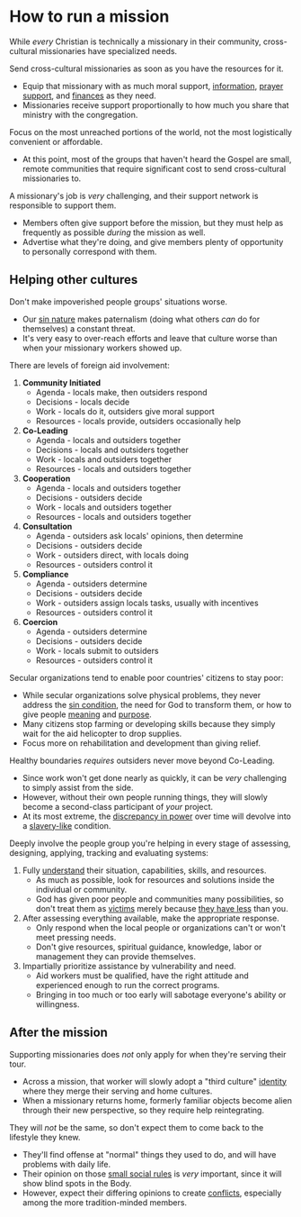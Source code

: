 
# How to run a mission

While *every* Christian is technically a missionary in their community, cross-cultural missionaries have specialized needs.

Send cross-cultural missionaries as soon as you have the resources for it.

- Equip that missionary with as much moral support, [information](understanding.md), [prayer support](spiritual-exercises-prayer.md), and [finances](money-1_why.md) as they need.
- Missionaries receive support proportionally to how much you share that ministry with the congregation.

Focus on the most unreached portions of the world, not the most logistically convenient or affordable.

- At this point, most of the groups that haven't heard the Gospel are small, remote communities that require significant cost to send cross-cultural missionaries to.

A missionary's job is *very* challenging, and their support network is responsible to support them.

- Members often give support before the mission, but they must help as frequently as possible *during* the mission as well.
- Advertise what they're doing, and give members plenty of opportunity to personally correspond with them.

## Helping other cultures

Don't make impoverished people groups' situations worse.

- Our [sin nature](morality-sins.md) makes paternalism (doing what others *can* do for themselves) a constant threat.
- It's very easy to over-reach efforts and leave that culture worse than when your missionary workers showed up.

There are levels of foreign aid involvement:

1. **Community Initiated**
   - Agenda - locals make, then outsiders respond
   - Decisions - locals decide
   - Work - locals do it, outsiders give moral support
   - Resources - locals provide, outsiders occasionally help
2. **Co-Leading**
   - Agenda - locals and outsiders together
   - Decisions - locals and outsiders together
   - Work - locals and outsiders together
   - Resources - locals and outsiders together
3. **Cooperation**
   - Agenda - locals and outsiders together
   - Decisions - outsiders decide
   - Work - locals and outsiders together
   - Resources - locals and outsiders together
4. **Consultation**
   - Agenda - outsiders ask locals' opinions, then determine
   - Decisions - outsiders decide
   - Work - outsiders direct, with locals doing
   - Resources - outsiders control it
5. **Compliance**
   - Agenda - outsiders determine
   - Decisions - outsiders decide
   - Work - outsiders assign locals tasks, usually with incentives
   - Resources - outsiders control it
6. **Coercion**
   - Agenda - outsiders determine
   - Decisions - outsiders decide
   - Work - locals submit to outsiders
   - Resources - outsiders control it

Secular organizations tend to enable poor countries' citizens to stay poor:

- While secular organizations solve physical problems, they never address the [sin condition](morality-sins.md), the need for God to transform them, or how to give people [meaning](meaning.md) and [purpose](purpose.md).
- Many citizens stop farming or developing skills because they simply wait for the aid helicopter to drop supplies.
- Focus more on rehabilitation and development than giving relief.

Healthy boundaries *requires* outsiders never move beyond Co-Leading.

- Since work won't get done nearly as quickly, it can be *very* challenging to simply assist from the side.
- However, without their own people running things, they will slowly become a second-class participant of *your* project.
- At its most extreme, the [discrepancy in power](power-types.md) over time will devolve into a [slavery-like](slavery.md) condition.

Deeply involve the people group you're helping in every stage of assessing, designing, applying, tracking and evaluating systems:

1. Fully [understand](understanding.md) their situation, capabilities, skills, and resources.
   - As much as possible, look for resources and solutions inside the individual or community.
   - God has given poor people and communities many possibilities, so don't treat them as [victims](hardship-ptsd.md) merely because [they have less](power.md) than you.
2. After assessing everything available, make the appropriate response.
   - Only respond when the local people or organizations can't or won't meet pressing needs.
   - Don't give resources, spiritual guidance, knowledge, labor or management they can provide themselves.
3. Impartially prioritize assistance by vulnerability and need.
   - Aid workers must be qualified, have the right attitude and experienced enough to run the correct programs.
   - Bringing in too much or too early will sabotage everyone's ability or willingness.

## After the mission

Supporting missionaries does *not* only apply for when they're serving their tour.

- Across a mission, that worker will slowly adopt a "third culture" [identity](identity.md) where they merge their serving and home cultures.
- When a missionary returns home, formerly familiar objects become alien through their new perspective, so they require help reintegrating.

They will *not* be the same, so don't expect them to come back to the lifestyle they knew.

- They'll find offense at "normal" things they used to do, and will have problems with daily life.
- Their opinion on those [small social rules](people-rules.md) is *very* important, since it will show blind spots in the Body.
- However, expect their differing opinions to create [conflicts](people-conflicts-christian-why.md), especially among the more tradition-minded members.
